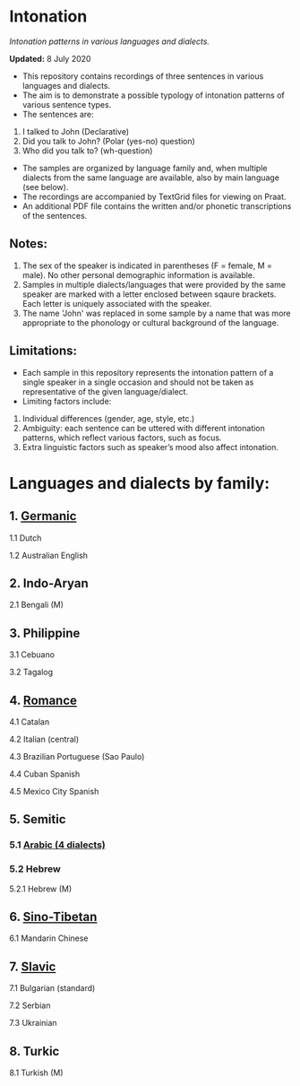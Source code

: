 # Intonation
*Intonation patterns in various languages and dialects.*

**Updated:** 8 July 2020

* This repository contains recordings of three sentences in various languages and dialects.
* The aim is to demonstrate a possible typology of intonation patterns of various sentence types.
* The sentences are:
1. I talked to John      (Declarative)
2. Did you talk to John? (Polar (yes-no) question)
3. Who did you talk to?  (wh-question)

* The samples are organized by language family and, when multiple dialects from the same language are available, also by main language (see below).
* The recordings are accompanied by TextGrid files for viewing on Praat. 
* An additional PDF file contains the written and/or phonetic transcriptions of the sentences.

## Notes:
1) The sex of the speaker is indicated in parentheses (F = female, M = male). No other personal demographic information is available.
2) Samples in multiple dialects/languages that were provided by the same speaker are marked with a letter enclosed between sqaure brackets. Each letter is uniquely associated with the speaker.
3) The name 'John' was replaced in some sample by a name that was more appropriate to the phonology or cultural background of the language.

## Limitations:
* Each sample in this repository represents the intonation pattern of a single speaker in a single occasion and should not be taken as representative of the given language/dialect. 
* Limiting factors include:
1. Individual differences (gender, age, style, etc.)
2. Ambiguity: each sentence can be uttered with different intonation patterns, which reflect various factors, such as focus.
3. Extra linguistic factors such as speaker’s mood also affect intonation.

# Languages and dialects by family:

## 1. [Germanic](https://github.com/chengafni/Intonation/tree/Germanic)
1.1 Dutch

1.2 Australian English

## 2. Indo-Aryan
2.1 Bengali (M)

## 3. Philippine
3.1 Cebuano

3.2 Tagalog

## 4. [Romance](https://github.com/chengafni/Intonation/tree/Romance)
4.1 Catalan

4.2 Italian (central)

4.3 Brazilian Portuguese (Sao Paulo)

4.4 Cuban Spanish

4.5 Mexico City Spanish

## 5. Semitic
### 5.1 [Arabic (4 dialects)](https://github.com/chengafni/Intonation/tree/Arabic)

### 5.2 Hebrew
5.2.1 Hebrew (M)

## 6. [Sino-Tibetan](https://github.com/chengafni/Intonation/tree/Sino-Tibetan)
6.1 Mandarin Chinese

## 7. [Slavic](https://github.com/chengafni/Intonation/tree/Slavic)
7.1 Bulgarian (standard)

7.2 Serbian

7.3 Ukrainian

## 8. Turkic
8.1 Turkish (M)
